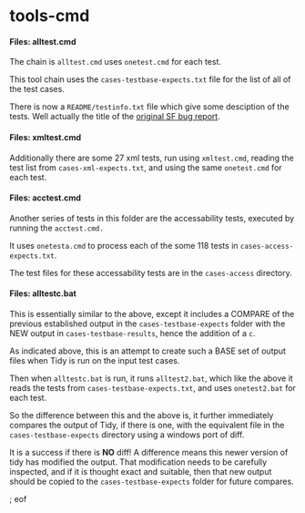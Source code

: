 # tools-cmd

#### Files: alltest.cmd

The chain is `alltest.cmd` uses `onetest.cmd` for each test.

This tool chain uses the `cases-testbase-expects.txt` file for the list of all of the test cases.

There is now a `README/testinfo.txt` file which give some desciption of the tests. Well actually the title of the [original SF bug report](https://sourceforge.net/p/tidy/bugs/#number/).


#### Files: xmltest.cmd

Additionally there are some 27 xml tests, run using `xmltest.cmd`, reading the test list from `cases-xml-expects.txt`, and using the same `onetest.cmd` for each test.


#### Files: acctest.cmd

Another series of tests in this folder are the accessability tests, executed by running the `acctest.cmd.`

It uses `onetesta.cmd` to process each of the some 118 tests in `cases-access-expects.txt`. 

The test files for these accessability tests are in the `cases-access` directory.


#### Files: alltestc.bat

This is essentially similar to the above, except it includes a COMPARE of the previous established output in the `cases-testbase-expects` folder with the NEW output in `cases-testbase-results`, hence the addition of a `c`.

As indicated above, this is an attempt to create such a BASE set of output files when Tidy is run on the input test cases.

Then when `alltestc.bat` is run, it runs `alltest2.bat`, which like the above it reads the tests from `cases-testbase-expects.txt`, and uses `onetest2.bat` for each test.

So the difference between this and the above is, it further immediately compares the output of Tidy, if there is one, with the equivalent file in the `cases-testbase-expects` directory using a windows port of diff.

It is a success if there is **NO** diff! A difference means this newer version of tidy has modified the output. That modification needs to be carefully inspected, and if it is thought exact and suitable, then that new output should be copied to the `cases-testbase-expects` folder for future compares.

; eof
